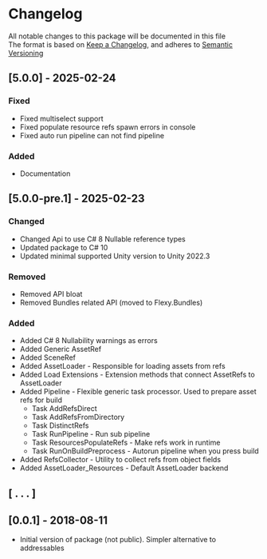 ﻿# Changelog

All notable changes to this package will be documented in this file  
The format is based on [Keep a Changelog](https://keepachangelog.com/en/1.1.0/),
and adheres to [Semantic Versioning](https://semver.org/spec/v2.0.0.html)

## [5.0.0] - 2025-02-24

### Fixed

- Fixed multiselect support
- Fixed populate resource refs spawn errors in console
- Fixed auto run pipeline can not find pipeline

### Added

- Documentation

## [5.0.0-pre.1] - 2025-02-23

### Changed

- Changed Api to use C# 8 Nullable reference types 
- Updated package to C# 10
- Updated minimal supported Unity version to Unity 2022.3

### Removed

- Removed API bloat
- Removed Bundles related API (moved to Flexy.Bundles)

### Added

- Added C# 8 Nullability warnings as errors 
- Added Generic AssetRef<T>
- Added SceneRef
- Added AssetLoader - Responsible for loading assets from refs
- Added Load Extensions - Extension methods that connect AssetRefs to AssetLoader
- Added Pipeline - Flexible generic task processor. Used to prepare asset refs for build
  - Task AddRefsDirect
  - Task AddRefsFromDirectory
  - Task DistinctRefs
  - Task RunPipeline - Run sub pipeline
  - Task ResourcesPopulateRefs - Make refs work in runtime
  - Task RunOnBuildPreprocess - Autorun pipeline when you press build
- Added RefsCollector - Utility to collect refs from object fields
- Added AssetLoader_Resources - Default AssetLoader backend

## [ . . . ]

## [0.0.1] - 2018-08-11

- Initial version of package (not public). Simpler alternative to addressables

